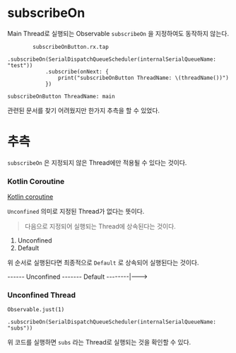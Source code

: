 # subscribeOn

Main Thread로 실행되는 Observable `subscribeOn` 을 지정하여도 동작하지 않는다.
```
        subscribeOnButton.rx.tap
            .subscribeOn(SerialDispatchQueueScheduler(internalSerialQueueName: "test"))
            .subscribe(onNext: {
                print("subscribeOnButton ThreadName: \(threadName())")
            })
```

```
subscribeOnButton ThreadName: main
```

관련된 문서를 찾기 어려웠지만 한가지 추측을 할 수 있었다.

# 추측
`subscribeOn` 은 지정되지 않은 Thread에만 적용될 수 있다는 것이다.

### Kotlin Coroutine
[Kotlin coroutine](https://github.com/Kotlin/kotlinx.coroutines/blob/master/docs/coroutine-context-and-dispatchers.md#coroutine-context-and-dispatchers)

`Unconfined` 의미로 지정된 Thread가 없다는 뜻이다.
> 다음으로 지정되어 실행되는 Thread에 상속된다는 것이다.

1. Unconfined
2. Default

위 순서로 실행된다면 최종적으로 `Default` 로 상속되어 실행된다는 것이다.

------ Unconfined ------- Default --------|--->

### Unconfined Thread
```
Observable.just(1)
            .subscribeOn(SerialDispatchQueueScheduler(internalSerialQueueName: "subs"))
```
위 코드를 실행하면 `subs` 라는 Thread로 실행되는 것을 확인할 수 있다. 


